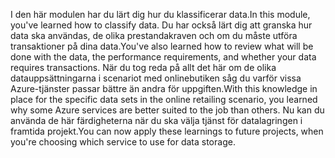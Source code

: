 <span data-ttu-id="95687-101">I den här modulen har du lärt dig hur du klassificerar data.</span><span class="sxs-lookup"><span data-stu-id="95687-101">In this module, you've learned how to classify data.</span></span> <span data-ttu-id="95687-102">Du har också lärt dig att granska hur data ska användas, de olika prestandakraven och om du måste utföra transaktioner på dina data.</span><span class="sxs-lookup"><span data-stu-id="95687-102">You've also learned how to review what will be done with the data, the performance requirements, and whether your data requires transactions.</span></span> <span data-ttu-id="95687-103">När du tog reda på allt det här om de olika datauppsättningarna i scenariot med onlinebutiken såg du varför vissa Azure-tjänster passar bättre än andra för uppgiften.</span><span class="sxs-lookup"><span data-stu-id="95687-103">With this knowledge in place for the specific data sets in the online retailing scenario, you learned why some Azure services are better suited to the job than others.</span></span> <span data-ttu-id="95687-104">Nu kan du använda de här färdigheterna när du ska välja tjänst för datalagringen i framtida projekt.</span><span class="sxs-lookup"><span data-stu-id="95687-104">You can now apply these learnings to future projects, when you're choosing which service to use for data storage.</span></span>